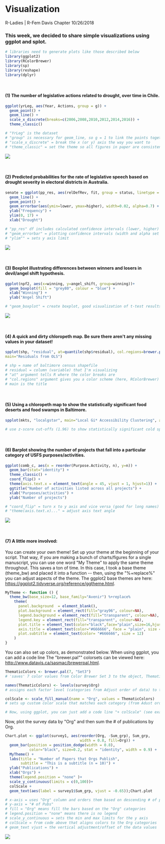 Visualization
================
R-Ladies | R-Fem Davis Chapter
10/26/2018

### This week, we decided to share simple visualizations using ggplot and splot.

``` r
# libraries need to generate plots like those described below
library(ggplot2)
library(RColorBrewer)
library(sp)
library(reshape)
library(dplyr)
```

<br>

#### (1) The number of legislative actions related to drought, over time in Chile.

``` r
ggplot(yrLeg, aes(Year, Actions, group = g)) +
  geom_point() + 
  geom_line() +
  scale_x_discrete(breaks=c(2006,2008,2010,2012,2014,2016)) +
  theme_classic() 

# "YrLeg" is the dataset
# "group" is necessary for geom_line, so g = 1 to link the points together
# "scale_x_discrete" = break the x (or y) axis the way you want to
# "theme_classic" = set the theme so all figures in paper are consistent
```

![](figures/chile_leg.png)

<br>

#### (2) Predicted probabilities for the rate of legislative speech based on drought severity in electoral districts in Australia.

``` r
senate = ggplot(pp_res, aes(relDefRev, fit, group = status, linetype = status)) +
  geom_line() +
  geom_point() + 
  geom_errorbar(aes(ymin=lower, ymax=higher), width=0.02, alpha=0.7) +
  ylab("Frequency") +
  ylim(0, 17) +
  xlab("Drought")

# "pp_res" df includes calculated confidence intervals (lower, higher)
# "geom_errorbar" = plotting confidence intervals (width and alpha set bar size)
# "ylim"" = sets y axis limit
```

![](figures/Aus-pp-nb.png)

<br>

#### (3) Boxplot illustrating differences between winners and losers in devil/angel shift hypothesis.

``` r
ggplot(npf2, aes(x=winning, y=angel_shift, group=winning))+
  geom_boxplot(fill = "grey80", colour = "blue") +
  xlab("Winning") +
  ylab("Angel Shift")

# "geom_boxplot" = create boxplot, good visualization of t-test results
```

![](figures/win.png)

<br>

#### (4) A quick and dirty chloropeth map. Be sure there aren't any missing values in your dataset!

``` r
spplot(shp, "residual", at=quantile(shp$residual), col.regions=brewer.pal(n=4, "RdBu"),
main="Residuals from OLS") 

# shp = name of baltimore census shapefile
# residual = column (variable) that I'm visualizing
# "at" argument tells R where the color breaks are
# "col.regions" argument gives you a color scheme (here, RColorBrewer)
# main is the title
```

<br>

#### (5) Using a chloropeth map to show the statistically significant food deserts and food swamps in Baltimore.

``` r
spplot(mkts, "localgstar", main="Local Gi* Accessibility Clustering", at=c(-4, -1.96, 1.96, 5), col.regions=rev(brewer.pal(n=2, "RdBu"))) 

# use z-score cut-offs (1.96) to show statistically significant cold spots
```

<br>

#### (6) Barplot showing the number of projects that fall into a particular category of USFS purposes/activities.

``` r
ggplot(comb_c, aes(x = reorder(Purpose.Activity, n), y=n)) +
  geom_bar(stat="identity") +
  theme_classic() +
  coord_flip() +
  theme(axis.text.x = element_text(angle = 45, vjust = 1, hjust=1)) +
  ggtitle("Number of activities listed across all projects") +
  xlab("Purposes/activities") +
  ylab("Number of projects")

# "coord_flip" = turn x to y axis and vice versa (good for long names)
# "theme(axis.text.x)..." = adjust axis text angle
```

![](figures/Top_comb.png)

<br>

#### (7) A little more involved:

You can create your own theme! Set up your theme at the beginning of your script. That way, if you are making a bunch of charts/figures for a single manuscript, you can use one word "My Theme" to apply the same theme throughout. This saves a ton of time. In this case, I took a base theme (theme\_bw) and placed it into a function -- then, using the "%+replace%" you can adjust aspects of the theme. The ggplot2 base themes are here: <https://ggplot2.tidyverse.org/reference/ggtheme.html>.

``` r
MyTheme <- function () { 
  theme_bw(base_size=12, base_family="Avenir") %+replace% 
    theme(
      panel.background  = element_blank(),
      plot.background = element_rect(fill="gray96", colour=NA), 
      legend.background = element_rect(fill="transparent", colour=NA),
      legend.key = element_rect(fill="transparent", colour=NA),
      plot.title = element_text(color="black",face="plain",size=16,hjust=-1),
      axis.title = element_text(color="#666666", face = "plain", size = 12),
      plot.subtitle = element_text(color= "#666666", size = 12)
    )
}
```

You can also set up colors, as demonstrated below. When using ggplot, you can add a code line The "brewer.pal"" colorsets can be viewed here: <http://www.datavis.ca/sasmac/brewerpal.html>.

``` r
ThematicColors <- brewer.pal(7, "Set3") 
# 'saves' 7 color values from Color Brewer Set 3 to the object, ThematicColors

names(ThematicColors) <- levels(survey$Org) 
# assigns each factor level (categories from Adjust order of data) to the 3 colors

colScale <- scale_fill_manual(name = "Org", values = ThematicColors) 
# sets up custom color scale that matches each category (from Adust order of data) to the three colors selected from Color Brewer

# Now, using ggplot, you can just add a code line "+ colScale" (see example below)
```

Now, plot the survey data by "Org" and then sum the \# of publications by Org.

``` r
Chart.plot <- ggplot(survey1, aes(reorder(Org, -Sum_grp), Sum_grp, 
                                  width = 0.8, fill=Org)) +
  geom_bar(position = position_dodge(width = 0.8), 
           color="black", size=0.2, stat = "identity", width = 0.9) +
  MyTheme() +
  labs(title = "Number of Papers that Orgs Publish", 
       subtitle = "This is a subtitle (n = 10)") +
  ylab("Publications") +
  xlab("Orgs") +
  theme(legend.position = "none" )+
  scale_y_continuous(limits = c(0,100))+
  colScale +
  geom_text(aes(label = survey1$Sum_grp, vjust = -0.65));Chart.plot

# x-axis = uses "Org" column and orders them based on descending # of publications  
# y-axis = "# of Pubs"
# fill = "Org" means fill the bars based on the "Org" categories
# legend.position = "none" means there is no legend
# scale_y_continuous = sets the min and max limits for the y axis
# colScale = from code above that aligns colors to the Org categories
# geom_text vjust = the vertical adjustment/offset of the data values
```

![](figures/Papers_Published_by_Organization.jpeg)
